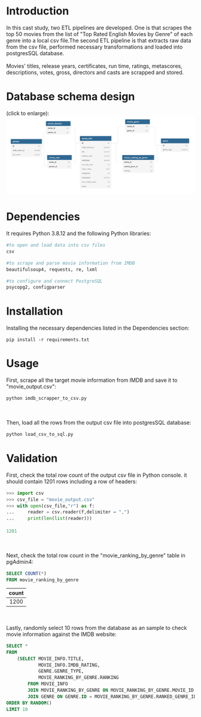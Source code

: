# Introduction
In this cast study, two ETL pipelines are developed. One is that scrapes the top 50 movies from the list of "Top Rated English Movies by Genre" of each genre into a local csv file.The second ETL pipeline is that extracts raw data from the csv file, performed necessary transformations and loaded into postgresSQL database.
<br/><br/>
Movies' titles, release years, certificates, run time, ratings, metascores, descriptions, votes, gross, directors and casts are scrapped and stored.

# Database schema design
(click to enlarge):
![alt text](https://github.com/jhaojay/imdb_top50_by_genre/blob/main/schema.JPG?raw=true)

# Dependencies
It requires Python 3.8.12 and the following Python libraries:
```python
#to open and load data into csv files
csv
```
```python
#to scrape and parse movie information from IMDB
beautifulsoup4, requests, re, lxml 
```
```python
#to configure and connect PostgreSQL
psycopg2, configparser 
```

# Installation
Installing the necessary dependencies listed in the Dependencies section:
```
pip install -r requirements.txt
```

# Usage
First, scrape all the target movie information from IMDB and save it to "movie_output.csv":
```python
python imdb_scrapper_to_csv.py
```
<br/><br/>
Then, load all the rows from the output csv file into postgresSQL database:
```python
python load_csv_to_sql.py
```

# Validation
First, check the total row count of the output csv file in Python console.
it should contain 1201 rows including a row of headers:
```python
>>> import csv
>>> csv_file = "movie_output.csv"
>>> with open(csv_file,"r") as f:
...     reader = csv.reader(f,delimiter = ",")
...     print(len(list(reader)))

1201
```
<br/><br/>
Next, check the total row count in the "movie_ranking_by_genre" table in pgAdmin4:
```SQL
SELECT COUNT(*)
FROM movie_ranking_by_genre
```
| count | 
| :---: |
| 1200 |

<br/><br/>
Lastly, randomly select 10 rows from the database as an sample to check movie information against the IMDB website:
```SQL
SELECT *
FROM
	(SELECT MOVIE_INFO.TITLE,
	 		MOVIE_INFO.IMDB_RATING,	 
			GENRE.GENRE_TYPE,
			MOVIE_RANKING_BY_GENRE.RANKING
		FROM MOVIE_INFO
		JOIN MOVIE_RANKING_BY_GENRE ON MOVIE_RANKING_BY_GENRE.MOVIE_ID = MOVIE_INFO.ID
		JOIN GENRE ON GENRE.ID = MOVIE_RANKING_BY_GENRE.RANKED_GENRE_ID) AS INFO
ORDER BY RANDOM()
LIMIT 10
```
